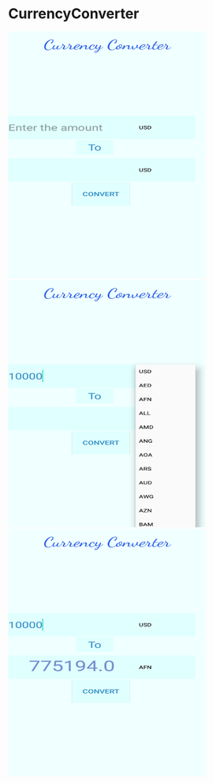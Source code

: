 # CurrencyConverter
<img src="images/com.example.currencyconv_Screenshot_2021.02.24_19.59.29.png" width="400" height="500">
<img src="images/com.example.currencyconv_Screenshot_2021.02.24_20.01.32.png" width="400" height="500">
<img src="images/com.example.currencyconv_Screenshot_2021.02.24_20.11.52.png" width="400" height="500">
